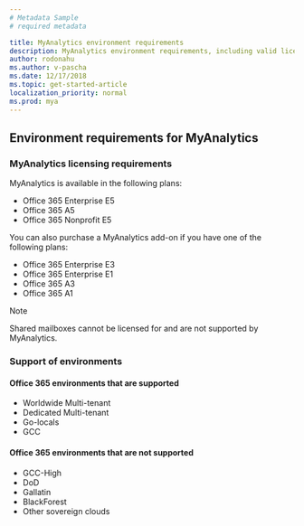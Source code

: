 ```yaml
---
# Metadata Sample
# required metadata

title: MyAnalytics environment requirements
description: MyAnalytics environment requirements, including valid licensing choices
author: rodonahu
ms.author: v-pascha
ms.date: 12/17/2018
ms.topic: get-started-article
localization_priority: normal 
ms.prod: mya
---
```


## Environment requirements for MyAnalytics

### MyAnalytics licensing requirements

MyAnalytics is available in the following plans:
* Office 365 Enterprise E5 
* Office 365 A5  
* Office 365 Nonprofit E5  

You can also purchase a MyAnalytics add-on if you have one of the following plans:
* Office 365 Enterprise E3 
* Office 365 Enterprise E1
* Office 365 A3
* Office 365 A1

> [!Note]
> Shared mailboxes cannot be licensed for and are not supported by MyAnalytics.

### Support of environments

#### Office 365 environments that are supported
* Worldwide Multi-tenant
* Dedicated Multi-tenant
* Go-locals
* GCC
 
#### Office 365 environments that are not supported
* GCC-High
* DoD
* Gallatin
* BlackForest
* Other sovereign clouds 

